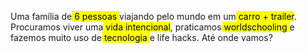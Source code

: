 Uma família de<mark> 6 pessoas </mark>viajando pelo mundo em um<mark> carro + trailer</mark>. Procuramos viver uma<mark> vida intencional</mark>, praticamos<mark> worldschooling </mark> e fazemos muito uso de<mark> tecnologia </mark>e life hacks. Até onde vamos?
